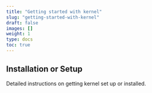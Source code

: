 ```yaml
---
title: "Getting started with kernel"
slug: "getting-started-with-kernel"
draft: false
images: []
weight: 1
type: docs
toc: true
---
```


## Installation or Setup
Detailed instructions on getting kernel set up or installed.

